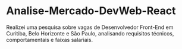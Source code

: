 # Analise-Mercado-DevWeb-React
Realizei uma pesquisa sobre vagas de Desenvolvedor Front-End em Curitiba, Belo Horizonte e São Paulo, analisando requisitos técnicos, comportamentais e faixas salariais.
